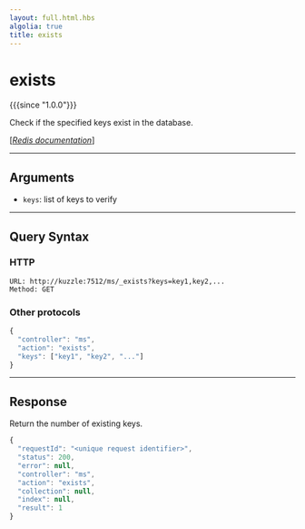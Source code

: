 ```yaml
---
layout: full.html.hbs
algolia: true
title: exists
---
```


# exists

{{{since "1.0.0"}}}

Check if the specified keys exist in the database.

[[_Redis documentation_]](https://redis.io/commands/exists)


---

## Arguments

* `keys`: list of keys to verify

---

## Query Syntax

### HTTP

```http
URL: http://kuzzle:7512/ms/_exists?keys=key1,key2,...
Method: GET  
```

### Other protocols

```js
{
  "controller": "ms",
  "action": "exists",
  "keys": ["key1", "key2", "..."]
}
```

---

## Response

Return the number of existing keys.

```javascript
{
  "requestId": "<unique request identifier>",
  "status": 200,
  "error": null,
  "controller": "ms",
  "action": "exists",
  "collection": null,
  "index": null,
  "result": 1
}
```
